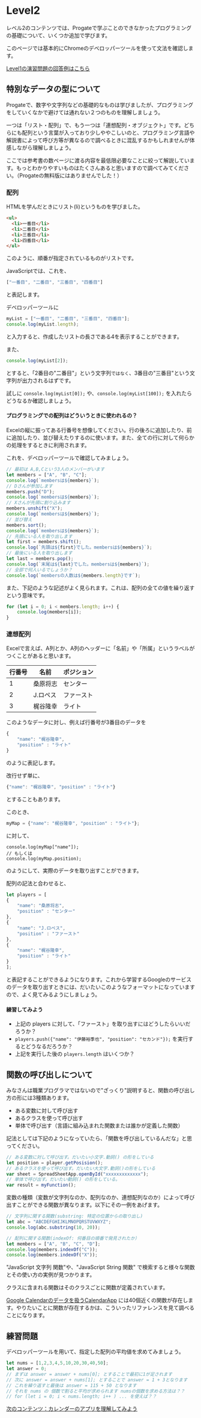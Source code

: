 # Level2

レベル2のコンテンツでは、Progateで学ぶことのできなかったプログラミングの基礎について、いくつか追加で学びます。

このページでは基本的にChromeのデベロッパーツールを使って文法を確認します。

[Level1の演習問題の回答例はこちら](../src/level1.js)

## 特別なデータの型について

Progateで、数字や文字列などの基礎的なものは学びましたが、プログラミングをしていくなかで避けては通れない２つのものを理解しましょう。

一つは「リスト・配列」で、もう一つは「連想配列・オブジェクト」です。どちらにも配列という言葉が入っており少しややこしいのと、プログラミング言語や解説書によって呼び方等が異なるので調べるときに混乱するかもしれませんが体感しながら理解しましょう。

ここでは参考書の数ページに渡る内容を最低限必要なことに絞って解説しています。もっとわかりやすいものはたくさんあると思いますので調べてみてください。（Progateの無料版にはありませんでした！）

### 配列

HTMLを学んだときにリスト(li)というものを学びました。

```html
<ul>
  <li>一番目</li>
  <li>二番目</li>
  <li>三番目</li>
  <li>四番目</li>
</ul>
```

このように、順番が指定されているものがリストです。

JavaScriptでは、これを、

```javascript
["一番目", "二番目", "三番目", "四番目"]
```

と表記します。

デベロッパーツールに

```javascript
myList = ["一番目", "二番目", "三番目", "四番目"];
console.log(myList.length);
```

と入力すると、作成したリストの長さである4を表示することができます。

また、

```javascript
console.log(myList[2]);
```

とすると、「2番目の"二番目"」という文字列`ではなく`、3番目の"三番目"という文字列が出力されるはずです。

試しに `console.log(myList[0]);` や、`console.log(myList[100]);` を入れたらどうなるか確認しましょう。

#### プログラミングでの配列はどういうときに使われるの？

Excelの縦に振ってある行番号を想像してください。行の後ろに追加したり、前に追加したり、並び替えたりするのに使います。また、全ての行に対して何らかの処理をするときに利用されます。

これを、デベロッパーツールで確認してみましょう。

```javascript
// 最初は A,B,Cという3人のメンバーがいます
let members = ["A", "B", "C"];
console.log(`membersは${members}`);
// Dさんが参加します
members.push("D");
console.log(`membersは${members}`);
// Xさんが先頭に割り込みます
members.unshift("X");
console.log(`membersは${members}`);
// 並び替え
members.sort();
console.log(`membersは${members}`);
// 先頭にいる人を取り出します
let first = members.shift();
console.log(`先頭は${first}でした。membersは${members}`);
// 最後にいる人を取り出します
let last = members.pop();
console.log(`末尾は${last}でした。membersは${members}`);
// 全部で何人いるでしょうか？
console.log(`membersの人数は${members.length}です`);
```

また、下記のような記述がよく見られます。これは、配列の全ての値を繰り返すという意味です。

```js
for (let i = 0; i < members.length; i++) {
    console.log(members[i]);
}
```

### 連想配列

Excelで言えば、A列とか、A列のヘッダーに「名前」や「所属」というラベルがつくことがあると思います。

|行番号|名前|ポジション|
|-|----|-----|
|1|桑原将志|センター|
|2|J.ロペス|ファースト|
|3|梶谷隆幸|ライト|

このようなデータに対し、例えば行番号が3番目のデータを

```javascript
{
    "name": "梶谷隆幸",
    "position" : "ライト"
}
```

のように表記します。

改行せず単に、

```javascript
{"name": "梶谷隆幸", "position" : "ライト"}
```

とすることもあります。

このとき、

```javascript
myMap = {"name": "梶谷隆幸", "position" : "ライト"};
```

に対して、

```
console.log(myMap["name"]);
// もしくは
console.log(myMap.position);
```

のようにして、実際のデータを取り出すことができます。

配列の記法と合わせると、

```javascript
let players = [
{
    "name": "桑原将志",
    "position" : "センター"
},
{
    "name": "J.ロペス",
    "position" : "ファースト"
},
{
    "name": "梶谷隆幸",
    "position" : "ライト"
}
];
```

と表記することができるようになります。これから学習するGoogleのサービスのデータを取り出すときには、だいたいこのようなフォーマットになっていますので、よく見てみるようにしましょう。

#### 練習してみよう

- 上記の players に対して、「ファースト」を取り出すにはどうしたらいいだろうか？
- `players.push({"name": "伊藤裕季也", "position": "セカンド"});` を実行するとどうなるだろうか？
- 上記を実行した後の `players.length` はいくつか？

## 関数の呼び出しについて

みなさんは職業プログラマではないので"ざっくり"説明すると、関数の呼び出し方の形には3種類あります。

- ある変数に対して呼び出す
- あるクラスを使って呼び出す
- 単体で呼び出す（言語に組み込まれた関数または誰かが定義した関数）

記法としては下記のようになっていたら、「関数を呼び出しているんだな」と思ってください。

```javascript
// ある変数に対して呼び出す。だいたい小文字.動詞() の形をしている
let position = player.getPosision();
// あるクラスを使って呼び出す。だいたい大文字.動詞()の形をしている
var sheet = SpreadSheetApp.openById("xxxxxxxxxxxxx");
// 単体で呼び出す。だいたい動詞() の形をしている。
var result = myFunction();
``` 

変数の種類（変数が文字列なのか、配列なのか、連想配列なのか）によって呼び出すことができる関数が異なります。以下にその一例をあげます。

```javascript
// 文字列に関する関数(substring: 特定の位置からの取り出し)
let abc = "ABCDEFGHIJKLMNOPQRSTUVWXYZ";
console.log(abc.substring(10, 20));

// 配列に関する関数(indexOf: 何番目の順番で発見されたか）
let members = ["A", "B", "C", "D"];
console.log(members.indexOf("C"));
console.log(members.indexOf("X"));
```

"JavaScript 文字列 関数"や、"JavaScript String 関数" で検索すると様々な関数とその使い方の実例が見つかります。

クラスに含まれる関数はそのクラスごとに関数が定義されています。

[Google Calendarのデータを扱うCalendarApp](https://developers.google.com/apps-script/reference/calendar/calendar-app) には40個近くの関数が存在します。やりたいことに関数が存在するかは、こういったリファレンスを見て調べることになります。


## 練習問題

デベロッパーツールを用いて、指定した配列の平均値を求めてみましょう。

```javascript
let nums = [1,2,3,4,5,10,20,30,40,50];
let answer = 0;
// まずは answer = answer + nums[0]; とすることで最初に1が足されます
// 次に answer = answer + nums[1]; とすることで answer = 1 + 3となります
// これを繰り返すと最後は answer = 115 + 50 となります
// それを nums の 個数で割ると平均が求められます numsの個数を求める方法は？？
// for (let i = 0; i < nums.length; i++ ) ... を使えば？？
```


[次のコンテンツ：カレンダーのアプリを理解してみよう](./calendar)


